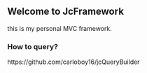 <h2>Welcome to JcFramework</h2>
<div class="">
	this is my personal MVC framework.
</div>
<div>
	<h3>How to query?</h3>
	<div>https://github.com/carloboy16/jcQueryBuilder</div>
	<h3></h3>
</div>